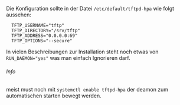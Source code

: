 
Die Konfiguration sollte  in der Datei `/etc/default/tftpd-hpa` wie folgt aussehen: 

``` 
  TFTP_USERNAME="tftp"
  TFTP_DIRECTORY="/srv/tftp"
  TFTP_ADDRESS="0.0.0.0:69"
  TFTP_OPTIONS="--secure"

``` 
In vielen Beschreibungen zur Installation steht noch etwas von `RUN_DAEMON="yes"` was man einfach Ignorieren darf.

###### Info
meist must noch mit 
`systemctl enable tftpd-hpa`
der deamon zum automatischen starten bewegt werden.